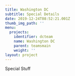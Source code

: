 ```yaml
---
title: Washington DC
subtitle: Special Details
date: 2019-12-24T08:52:21.001Z
thumb_img_path: ''
menu:
  projects:
    identifier: dcteam
    name: Washington DC
    parent: teamsmain
    weight: ''
layout: project
---
```

Special Stuff
